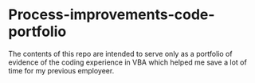 # Process-improvements-code-portfolio
The contents of this repo are intended to serve only as a portfolio of evidence of the coding experience in VBA which helped me save a lot of time for my previous employeer.
